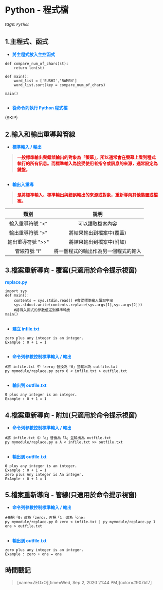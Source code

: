 # Python - 程式檔

###### tags: `Python`

## 1.主程式、函式

* <font color="#0080FF">**將主程式放入主控函式**</font>

```python=+
def compare_num_of_chars(st):
    return len(st)

def main():
    word_list = ['SUSHI','RAMEN']
    word_list.sort(key = compare_num_of_chars)
    
main()
```
## 
* <font color="#0080FF">**從命令列執行 Python 程式檔**</font>

(SKIP)

## 2.輸入和輸出重導與管線

* <font color="#0080FF">**標準輸入 / 輸出**</font>

> <font color="#EA0000">**一般標準輸出與錯誤輸出的對象為「螢幕」，所以通常會在螢幕上看到程式執行的所有訊息。而標準輸入為接受使用者指令或訊息的來源，通常設定為鍵盤。**</font>
##
* <font color="#0080FF">**輸出入重導**</font>

> <font color="#EA0000">**是將標準輸入、標準輸出與錯誤輸出的來源或對象，重新導向其他裝置或檔案。**</font>

| 類別 | 說明 |
| :------: | :-----------: |
| 輸入重導符號 "<" | 可以讀取檔案內容 |
| 輸出重導符號 ">" | 將結果輸出到檔案中(覆蓋) |
| 輸出重導符號 ">>" | 將結果輸出到檔案中(附加) |
| 管線符號 "l" | 將一個程式的輸出作為另一個程式的輸入 |

## 3.檔案重新導向 - 覆寫(只適用於命令提示視窗)

<font color="#0080FF">**replace.py**</font>

```python=+
import sys
def main():
    contents = sys.stdin.read() #會從標準輸入讀取字串
    sys.stdout.write(contents.replace(sys.argv[1],sys.argv[2]))
    #將傳入函式的參數值送到標準輸出
main()
```
##
* <font color="#0080FF">**建立 infile.txt**</font>

```python=+
zero plus any integer is an integer.
Example : 0 + 1 = 1
```
##
* <font color="#0080FF">**命令列參數控制標準輸入 / 輸出**</font>

```python=+
#將 infile.txt 中「zero」替換為「0」並輸出為 outfile.txt
py mymodule/replace.py zero 0 < infile.txt > outfile.txt
```
##
* <font color="#0080FF">**輸出到 outfile.txt**</font>

```python=+
0 plus any integer is an integer.
Example : 0 + 1 = 1
```

## 4.檔案重新導向 - 附加(只適用於命令提示視窗)

* <font color="#0080FF">**命令列參數控制標準輸入 / 輸出**</font>

```python=+
#將 infile.txt 中「a」替換為「A」並輸出為 outfile.txt
py mymodule/replace.py a A < infile.txt >> outfile.txt
```
##
* <font color="#0080FF">**輸出到 outfile.txt**</font>

```python=+
0 plus any integer is an integer.
Example : 0 + 1 = 1
zero plus Any integer is An integer.
ExAmple : 0 + 1 = 1
```

## 5.檔案重新導向 - 管線(只適用於命令提示視窗)

* <font color="#0080FF">**命令列參數控制標準輸入 / 輸出**</font>

```python=+
#先把「0」改為「zero」，再把「1」改為「one」
py mymodule/replace.py 0 zero < infile.txt | py mymodule/replace.py 1 one > outfile.txt
```
##
* <font color="#0080FF">**輸出到 outfile.txt**</font>

```python=+
zero plus any integer is an integer.
Example : zero + one = one
```

## 時間戳記

> [name=ZEOxO][time=Wed, Sep 2, 2020 21:44 PM][color=#907bf7]

